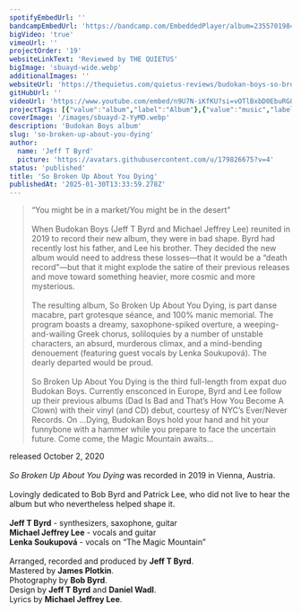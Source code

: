 ```yaml
---
spotifyEmbedUrl: ''
bandcampEmbedUrl: 'https://bandcamp.com/EmbeddedPlayer/album=2355701984/size=large/bgcol=ffffff/linkcol=0687f5/transparent=true/'
bigVideo: 'true'
vimeoUrl: ''
projectOrder: '19'
websiteLinkText: 'Reviewed by THE QUIETUS'
bigImage: 'sbuayd-wide.webp'
additionalImages: ''
websiteUrl: 'https://thequietus.com/quietus-reviews/budokan-boys-so-broken-up-about-you-dying-review/'
gitHubUrl: ''
videoUrl: 'https://www.youtube.com/embed/n9U7N-iKfKU?si=vOTlBxbD0EbuRG8r'
projectTags: [{"value":"album","label":"Album"},{"value":"music","label":"Music"}]
coverImage: '/images/sbuayd-2-YyMD.webp'
description: 'Budokan Boys album'
slug: 'so-broken-up-about-you-dying'
author:
  name: 'Jeff T Byrd'
  picture: 'https://avatars.githubusercontent.com/u/179826675?v=4'
status: 'published'
title: 'So Broken Up About You Dying'
publishedAt: '2025-01-30T13:33:59.278Z'
---
```


> “You might be in a market/You might be in the desert”\
> \
> When Budokan Boys (Jeff T Byrd and Michael Jeffrey Lee) reunited in 2019 to record their new album, they were in bad shape. Byrd had recently lost his father, and Lee his brother. They decided the new album would need to address these losses—that it would be a “death record"—but that it might explode the satire of their previous releases and move toward something heavier, more cosmic and more mysterious.\
> \
> The resulting album, So Broken Up About You Dying, is part danse macabre, part grotesque séance, and 100% manic memorial. The program boasts a dreamy, saxophone-spiked overture, a weeping-and-wailing Greek chorus, soliloquies by a number of unstable characters, an absurd, murderous climax, and a mind-bending denouement (featuring guest vocals by Lenka Soukupová). The dearly departed would be proud.\
> \
> So Broken Up About You Dying is the third full-length from expat duo Budokan Boys. Currently ensconced in Europe, Byrd and Lee follow up their previous albums (Dad Is Bad and That’s How You Become A Clown) with their vinyl (and CD) debut, courtesy of NYC’s Ever/Never Records. On ...Dying, Budokan Boys hold your hand and hit your funnybone with a hammer while you prepare to face the uncertain future. Come come, the Magic Mountain awaits...

released October 2, 2020\
\
*So Broken Up About You Dying* was recorded in 2019 in Vienna, Austria.\
\
Lovingly dedicated to Bob Byrd and Patrick Lee, who did not live to hear the album but who nevertheless helped shape it.\
\
**Jeff T Byrd** - synthesizers, saxophone, guitar\
**Michael Jeffrey Lee** - vocals and guitar\
**Lenka Soukupová** - vocals on “The Magic Mountain”\
\
Arranged, recorded and produced by **Jeff T Byrd**.\
Mastered by **James Plotkin**.\
Photography by **Bob Byrd**.\
Design by **Jeff T Byrd** and **Daniel Wadl**.\
Lyrics by **Michael Jeffrey Lee**.